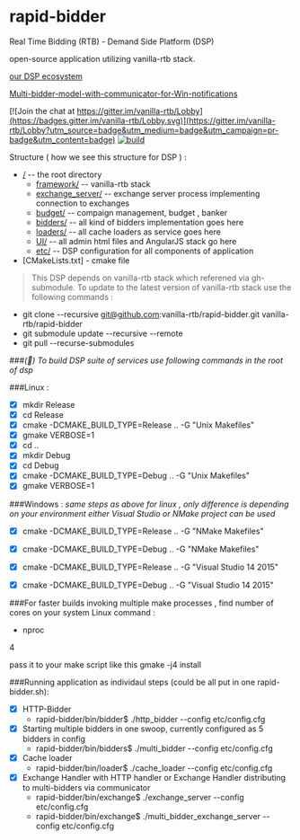 # rapid-bidder

Real Time Bidding (RTB) - Demand Side Platform (DSP)

open-source application utilizing  vanilla-rtb stack.


[our DSP ecosystem](https://github.com/venediktov/vanilla-rtb/wiki)

[Multi-bidder-model-with-communicator-for-Win-notifications](https://github.com/venediktov/vanilla-rtb/wiki/Multi-bidder-model-with-communicator-for-Win--notifications)

[![Join the chat at https://gitter.im/vanilla-rtb/Lobby](https://badges.gitter.im/vanilla-rtb/Lobby.svg)](https://gitter.im/vanilla-rtb/Lobby?utm_source=badge&utm_medium=badge&utm_campaign=pr-badge&utm_content=badge) 
[![build ](https://travis-ci.org/venediktov/vanilla-rtb.svg?branch=master)](https://travis-ci.org/venediktov/vanilla-rtb)

Structure ( how we see this structure for DSP ) :
* [/](../../tree/master/) -- the root directory
   * [framework/](https://github.com/venediktov/vanilla-rtb/) -- vanilla-rtb stack
   * [exchange_server/](../../tree/master/exchange_server/) -- exchange server process implementing connection to exchanges
   * [budget/](../../tree/master/budget/) -- compaign management, budget , banker
   * [bidders/](../../tree/master/bidders/) -- all kind of bidders implementation goes here
   * [loaders/](../../tree/master/loaders/) -- all cache loaders as service goes here
   * [UI/](../../tree/master/UI/) -- all admin html files and AngularJS stack go here
   * [etc/](../../tree/master/etc/) -- DSP configuration for all components of application
* [CMakeLists.txt] - cmake file

>This DSP depends on  vanilla-rtb stack which referened via gh-submodule.
>To update to the latest version of vanilla-rtb stack use the following commands \:

* git clone --recursive git@github.com:vanilla-rtb/rapid-bidder.git vanilla-rtb/rapid-bidder
* git submodule update --recursive --remote
* git pull --recurse-submodules


###*(&#x1F4D7;) To build DSP suite of services use following commands in the root of dsp*

###Linux \:
- [x] mkdir Release
- [x] cd Release
- [x] cmake -DCMAKE_BUILD_TYPE=Release .. -G "Unix Makefiles"
- [x] gmake VERBOSE=1
- [x] cd ..
- [x] mkdir Debug
- [x] cd Debug
- [x] cmake -DCMAKE_BUILD_TYPE=Debug .. -G "Unix Makefiles"
- [x] gmake VERBOSE=1

###Windows \:
*same steps as above for linux , only difference is depending on your environment 
  either Visual Studio or NMake project can be used*
  
- [x] cmake -DCMAKE_BUILD_TYPE=Release .. -G "NMake Makefiles"
- [x] cmake -DCMAKE_BUILD_TYPE=Debug   .. -G "NMake Makefiles"
- [x] cmake -DCMAKE_BUILD_TYPE=Release .. -G "Visual Studio 14 2015"
- [x] cmake -DCMAKE_BUILD_TYPE=Debug   .. -G "Visual Studio 14 2015"


###For faster builds invoking multiple make processes  , find number of cores on your system
Linux command \: 
* nproc

4

pass it to your make script like this
gmake -j4 install

###Running  application as individaul steps (could be all put in one rapid-bidder.sh)\:
- [x] HTTP-Bidder
  * rapid-bidder/bin/bidder$ ./http_bidder --config etc/config.cfg
- [x] Starting multiple bidders in one swoop,  currently configured as 5 bidders in config
  * rapid-bidder/bin/bidders$ ./multi_bidder --config etc/config.cfg
- [x] Cache loader
  * rapid-bidder/bin/loader$ ./cache_loader --config etc/config.cfg
- [x] Exchange Handler with HTTP handler or Exchange Handler distributing to multi-bidders via communicator 
  * rapid-bidder/bin/exchange$ ./exchange_server --config etc/config.cfg
  * rapid-bidder/bin/exchange$ ./multi_bidder_exchange_server --config etc/config.cfg
  

